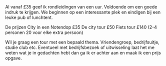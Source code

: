 <div lang="nl">
Al vanaf £35 geef ik rondleidingen van een uur. 
Voldoende om een goede indruk te krijgen. We beginnen op een interessante 
plek en eindigen bij een leuke pub of lunchtent.

De prijzen 
City in een Notendop £35
De city tour	£50
Fiets tour £140 (2-4 personen 20 voor elke extra persoon)

Wil je graag een tour met een bepaald thema. Vriendengroep, 
bedrijfsuitje, studie club etc. Eventueel met bedrijfsbezoek of uitwisseling laat het me weten wat je in gedachten hebt dan 
ga ik er achter aan en maak ik een prijs opgave.

</div>
